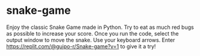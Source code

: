 # snake-game
Enjoy the classic Snake Game made in Python. Try to eat as much red bugs as possible to increase your score.  Once you run the code, select the output window to move the snake. Use your keyboard arrows.
Enter https://replit.com/@guipo-r/Snake-game?v=1 to give it a try!
